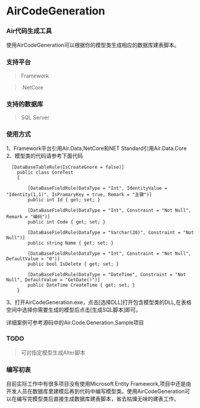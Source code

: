 # AirCodeGeneration
### Air代码生成工具
使用AirCodeGeneration可以根据你的模型类生成相应的数据库建表脚本。

### 支持平台
> Framework

> .NetCore

### 支持的数据库

> SQL Server

### 使用方式
1、Framework平台引用Air.Data,NetCore和NET Standard引用Air.Data.Core <br>
2、模型类的代码请参考下面代码
```
  [DataBaseTableRule(IsCreateGnore = false)]
    public class CoreTest
    {

        [DataBaseFieldRule(DataType = "Int", IdentityValue = "Identity(1,1)", IsPramaryKey = true, Remark = "主键")]
        public int Id { get; set; }

        [DataBaseFieldRule(DataType = "Int", Constraint = "Not Null", Remark = "编码")]
        public int Code { get; set; }

        [DataBaseFieldRule(DataType = "Varchar(20)", Constraint = "Not Null")]
        public string Name { get; set; }

        [DataBaseFieldRule(DataType = "Int", Constraint = "Not Null", DefaultValue = "0")]
        public bool IsDelete { get; set; }

        [DataBaseFieldRule(DataType = "DateTime", Constraint = "Not Null", DefaultValue = "GetDate()")]
        public DateTime CreateTime { get; set; }
    }
```
3、打开AirCodeGeneration.exe，点击[选择DLL]打开包含模型类的DLL,在表格空间中选择你需要生成的模型后点击[生成SQL脚本]即可。

详细案例可参考源码中的Air.Code.Generation.Sample项目

### TODO
> 可对指定模型生成Alter脚本

### 编写初衷
目前实际工作中有很多项目没有使用Microsoft.Entity Framework,项目中还是由开发人员在数据库里建模后再到代码中编写模型类。使用AirCodeGeneration可以在编写完模型类后直接生成数据库建表脚本，省去枯燥无味的建表工作。

